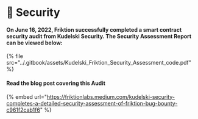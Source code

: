 # 🔐 Security

#### **On June 16, 2022, Friktion successfully completed a smart contract security audit from Kudelski Security. The Security Assessment Report can be viewed below:**

{% file src="../.gitbook/assets/Kudelski_Friktion_Security_Assessment_code.pdf" %}

#### Read the blog post covering this Audit

{% embed url="https://friktionlabs.medium.com/kudelski-security-completes-a-detailed-security-assessment-of-friktion-bug-bounty-c961f2cab1f6" %}
